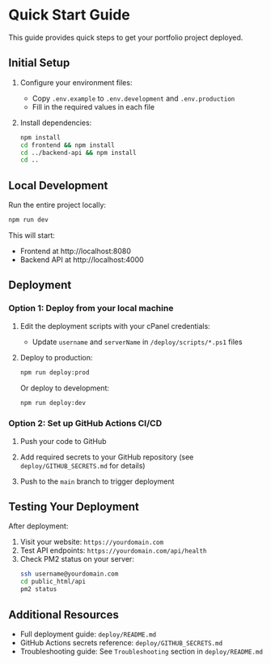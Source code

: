 # Quick Start Guide

This guide provides quick steps to get your portfolio project deployed.

## Initial Setup

1. Configure your environment files:
   - Copy `.env.example` to `.env.development` and `.env.production`
   - Fill in the required values in each file

2. Install dependencies:
   ```bash
   npm install
   cd frontend && npm install
   cd ../backend-api && npm install
   cd ..
   ```

## Local Development

Run the entire project locally:
```bash
npm run dev
```

This will start:
- Frontend at http://localhost:8080
- Backend API at http://localhost:4000

## Deployment

### Option 1: Deploy from your local machine

1. Edit the deployment scripts with your cPanel credentials:
   - Update `username` and `serverName` in `/deploy/scripts/*.ps1` files

2. Deploy to production:
   ```bash
   npm run deploy:prod
   ```

   Or deploy to development:
   ```bash
   npm run deploy:dev
   ```

### Option 2: Set up GitHub Actions CI/CD

1. Push your code to GitHub

2. Add required secrets to your GitHub repository
   (see `deploy/GITHUB_SECRETS.md` for details)

3. Push to the `main` branch to trigger deployment

## Testing Your Deployment

After deployment:

1. Visit your website: `https://yourdomain.com`
2. Test API endpoints: `https://yourdomain.com/api/health`
3. Check PM2 status on your server:
   ```bash
   ssh username@yourdomain.com
   cd public_html/api
   pm2 status
   ```

## Additional Resources

- Full deployment guide: `deploy/README.md`
- GitHub Actions secrets reference: `deploy/GITHUB_SECRETS.md`
- Troubleshooting guide: See `Troubleshooting` section in `deploy/README.md`
